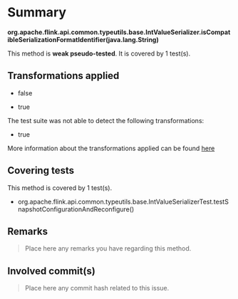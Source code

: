 # Summary
**org.apache.flink.api.common.typeutils.base.IntValueSerializer.isCompatibleSerializationFormatIdentifier(java.lang.String)**

This method is **weak pseudo-tested**.
It is covered by 1 test(s). 


## Transformations applied

- false

- true


The test suite was not able to detect the following transformations:
 * true 


More information about the transformations applied can be found [here](https://github.com/STAMP-project/pitest-descartes)

## Covering tests
This method is covered by 1 test(s).
* org.apache.flink.api.common.typeutils.base.IntValueSerializerTest.testSnapshotConfigurationAndReconfigure()


## Remarks
> Place here any remarks you have regarding this method.

## Involved commit(s)

> Place here any commit hash related to this issue.
